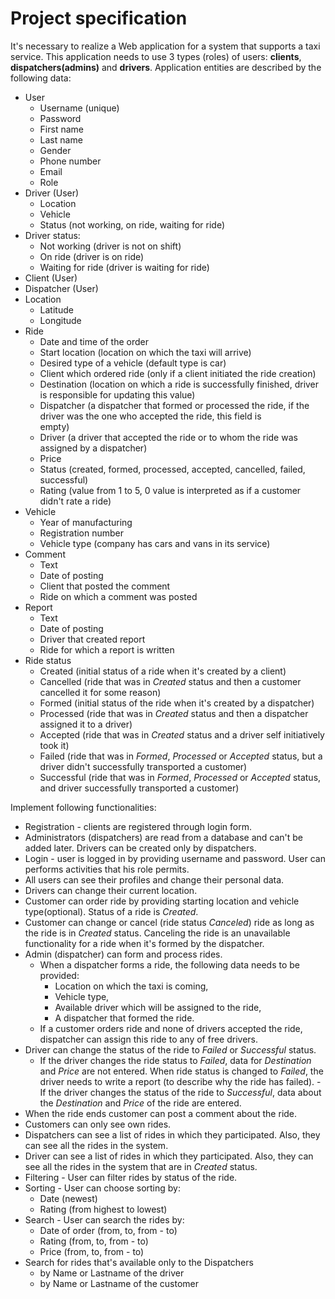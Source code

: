 # Project specification

It's necessary to realize a Web application for a system that supports a taxi service. This application needs to use 3 types (roles) of users: **clients**, **dispatchers(admins)** and **drivers**. Application entities are described by the following data:

- User
  - Username (unique)
  - Password
  - First name
  - Last name
  - Gender
  - Phone number
  - Email
  - Role
- Driver (User)
  - Location
  - Vehicle
  - Status (not working, on ride, waiting for ride)
- Driver status:
  - Not working (driver is not on shift)
  - On ride (driver is on ride)
  - Waiting for ride (driver is waiting for ride)
- Client (User)
- Dispatcher (User)
- Location
  - Latitude
  - Longitude
- Ride
  - Date and time of the order
  - Start location (location on which the taxi will arrive)
  - Desired type of a vehicle (default type is car)
  - Client which ordered ride (only if a client initiated the ride creation)
  - Destination (location on which a ride is successfully finished, driver is responsible for updating this value)
  - Dispatcher (a dispatcher that formed or processed the ride, if the driver was the one who accepted the ride, this field is  
    empty)
  - Driver (a driver that accepted the ride or to whom the ride was assigned by a dispatcher)
  - Price
  - Status (created, formed, processed, accepted, cancelled, failed, successful)
  - Rating (value from 1 to 5, 0 value is interpreted as if a customer didn't rate a ride)
- Vehicle
  - Year of manufacturing
  - Registration number
  - Vehicle type (company has cars and vans in its service)
- Comment
  - Text
  - Date of posting
  - Client that posted the comment
  - Ride on which a comment was posted
- Report
  - Text
  - Date of posting
  - Driver that created report
  - Ride for which a report is written
- Ride status
  - Created (initial status of a ride when it's created by a client)
  - Cancelled (ride that was in *Created* status and then a customer cancelled it for some reason)
  - Formed (initial status of the ride when it's created by a dispatcher)
  - Processed (ride that was in *Created* status and then a dispatcher assigned it to a driver)
  - Accepted (ride that was in *Created* status and a driver self initiatively took it)
  - Failed (ride that was in *Formed*, *Processed* or *Accepted* status, but a driver didn't successfully transported a customer)
  - Successful (ride that was in *Formed*, *Processed* or *Accepted* status, and driver successfully transported a customer)

Implement following functionalities:
- Registration - clients are registered through login form.
- Administrators (dispatchers) are read from a database and can't be added later. Drivers can be created only by dispatchers.
- Login - user is logged in by providing username and password. User can performs activities that his role permits.
- All users can see their profiles and change their personal data.
- Drivers can change their current location.
- Customer can order ride by providing starting location and vehicle type(optional). Status of a ride is *Created*.
- Customer can change or cancel (ride status *Canceled*) ride as long as the ride is in *Created* status. Canceling the ride is an unavailable         functionality for a ride when it's formed by the dispatcher.
- Admin (dispatcher) can form and process rides.
  - When a dispatcher forms a ride, the following data needs to be provided:
    - Location on which the taxi is coming,
    - Vehicle type,
    - Available driver which will be assigned to the ride,
    - A dispatcher that formed the ride.
  - If a customer orders ride and none of drivers accepted the ride, dispatcher can assign this ride to any of free drivers.
- Driver can change the status of the ride to *Failed* or *Successful* status.
  - If the driver changes the ride status to *Failed*, data for *Destination* and *Price* are not entered. When ride status is changed to *Failed*, the driver needs to write a report (to describe why the ride has failed).
  -If the driver changes the status of the ride to *Successful*, data about the *Destination* and *Price* of the ride are entered.
- When the ride ends customer can post a comment about the ride.
- Customers can only see own rides.
- Dispatchers can see a list of rides in which they participated. Also, they can see all the rides in the system.
- Driver can see a list of rides in which they participated. Also, they can see all the rides in the system that are in *Created* status.
- Filtering - User can filter rides by status of the ride.
- Sorting - User can choose sorting by:
  - Date (newest)
  - Rating (from highest to lowest)
- Search - User can search the rides by:
  - Date of order (from, to, from - to)
  - Rating (from, to, from - to)
  - Price (from, to, from - to)
- Search for rides that's available only to the Dispatchers
  - by Name or Lastname of the driver
  - by Name or Lastname of the customer
